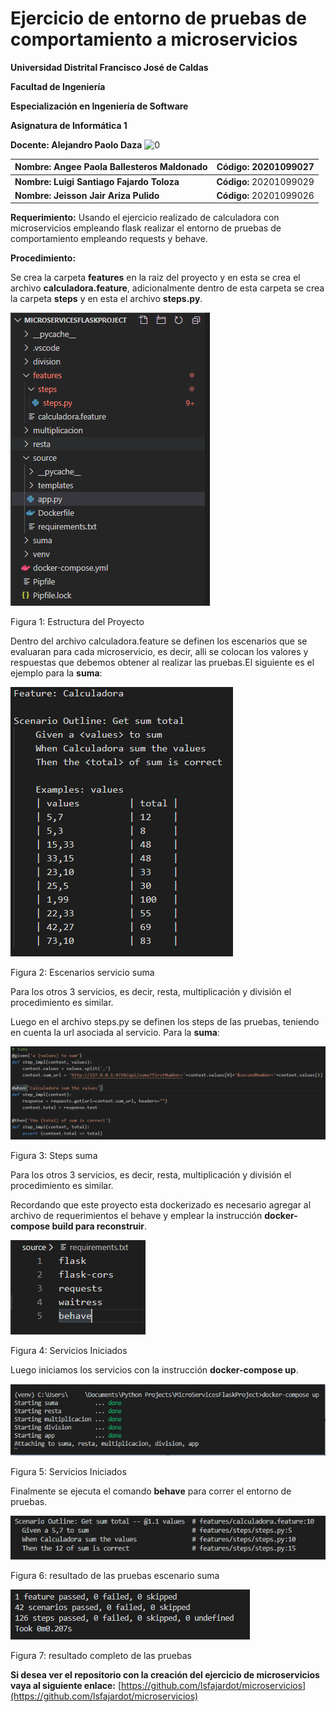 # Ejercicio de entorno de pruebas de comportamiento a microservicios

**Universidad Distrital Francisco José de Caldas**

**Facultad de Ingeniería**

**Especialización en Ingeniería de Software**

**Asignatura de Informática 1**

**Docente: Alejandro Paolo Daza**
  ![0](https://raw.githubusercontent.com/lsfajardot/microservicios/master/0.png)

| **Nombre: Angee Paola Ballesteros Maldonado** | **Código: 20201099027** |
| --- | --- |
| **Nombre: Luigi Santiago Fajardo Toloza** | **Código:** 20201099029 |
| **Nombre: Jeisson Jair Ariza Pulido** | **Código:** 20201099026 |

**Requerimiento:** Usando el ejercicio realizado de calculadora con microservicios empleando flask realizar el entorno de pruebas de comportamiento empleando requests y behave.


**Procedimiento:** 


Se crea la carpeta **features** en la raiz del proyecto y en esta se crea el archivo **calculadora.feature**, adicionalmente dentro de esta carpeta se crea la carpeta **steps** y en esta el archivo **steps.py**. 

![1](https://raw.githubusercontent.com/JeisonAriza00/CalculadoraATDD/master/EstructuraProyecto.PNG)

Figura 1: Estructura del Proyecto

Dentro del archivo calculadora.feature se definen los escenarios que se evaluaran para cada microservicio, es decir, alli se colocan los valores y respuestas que debemos obtener al realizar las pruebas.El siguiente es el ejemplo para la **suma**:

![2](https://raw.githubusercontent.com/JeisonAriza00/CalculadoraATDD/master/ScenarioSuma.PNG)

Figura 2: Escenarios servicio suma

Para los otros 3 servicios, es decir, resta, multiplicación y división el procedimiento es similar.

Luego en el archivo steps.py se definen los steps de las pruebas, teniendo en cuenta la url asociada al servicio. Para la **suma**:

![3](https://raw.githubusercontent.com/JeisonAriza00/CalculadoraATDD/master/BloqueSumaSteps.PNG)

Figura 3: Steps suma

Para los otros 3 servicios, es decir, resta, multiplicación y división el procedimiento es similar.

Recordando que este proyecto esta dockerizado es necesario agregar al archivo de requerimientos el behave y emplear la instrucción **docker-compose build para reconstruir**. 

![4](https://raw.githubusercontent.com/JeisonAriza00/CalculadoraATDD/master/requirements.PNG)

Figura 4: Servicios Iniciados

Luego iniciamos los servicios con la instrucción **docker-compose up**.

![5](https://raw.githubusercontent.com/JeisonAriza00/CalculadoraATDD/master/ServiciosLanzados.png)

Figura 5: Servicios Iniciados

Finalmente se ejecuta el comando **behave** para correr el entorno de pruebas.

![6](https://raw.githubusercontent.com/JeisonAriza00/CalculadoraATDD/master/RespuestaBehaveScenarioSuma.PNG)

Figura 6: resultado de las pruebas escenario suma

![7](https://raw.githubusercontent.com/JeisonAriza00/CalculadoraATDD/master/RespuestaBehave.PNG)

Figura 7: resultado completo de las pruebas


**Si desea ver el repositorio con la creación del ejercicio de microservicios vaya al siguiente enlace:**
[https://github.com/lsfajardot/microservicios](https://github.com/lsfajardot/microservicios)

